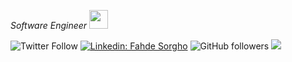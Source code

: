 <p><em>Software Engineer <img src="https://media.giphy.com/media/WUlplcMpOCEmTGBtBW/giphy.gif" width="30"> 
</em></p>

![Twitter Follow](https://img.shields.io/twitter/follow/_fvhde?label=Follow)
[![Linkedin: Fahde Sorgho](https://img.shields.io/badge/-Fahde-blue?style=flat-square&logo=Linkedin&logoColor=white&link=https://www.linkedin.com/in/fahde-sorgho/)](https://www.linkedin.com/in/fahde-sorgho/)
![GitHub followers](https://img.shields.io/github/followers/fvhde?label=Follow&style=social)
![](https://visitor-badge.glitch.me/badge?page_id=fvhde.fvhde)
